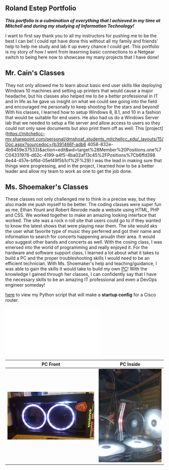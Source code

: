 Roland Estep Portfolio
-------------------------

***This portfolio is a culmination of everything that I achieved in my time at Mitchell and during my studying of Information Technology!***

I want to first say thank you to all my instructors for pushing me to be the best I can be!  I could npt have done this without all my family and friends' help to help me study and lab it up every chance I could get.  This portfolio is my story of how I went from leasrning basic connections to a Netgear switch to being here now to showcase my many projects that I have done!

Mr. Cain's Classes
-----------------------

They not only allowed me to learn about basic end user skills like deploying Windows 10 machines and setting up printers that would
cause a major headache, but his classes also helped me to be a better professional in IT and in life as he gave us insight on what we
could see going into the field and encouraged me personally to keep shooting for the stars and beyond!  With his classes, I learned how
to setup Windows 8, 8.1, and 10 in a fashion that would be suitable for end users.  He also had us do a Windows Server lab that we
needed to setup a file server and allow access to users so they could not only save documents but also print them off as well.  This
[project](https://mitchellcc-my.sharepoint.com/personal/dmshoaf_students_mitchellcc_edu/_layouts/15/Doc.aspx?sourcedoc={b391466f-adb6
4058-832e-4b9459e37533}&action=edit&wd=target%28Member%20Positions.one%7C04331978-d62c-4199-a4f5-4ba02af13c45%2FPositions%7Cb6ffd398
4e44-457e-bf6d-05ef49f5b1cf%2F%29) I was the lead in making sure that things were progressing, and in the project, I learned how to be a
better leader and allow my team to work as one to get the job done.

Ms. Shoemaker's Classes
------------------------

These classes not only challenged me to think in a precise way, but they also made me push myself to be better.  The coding classes were
super fun as me, Ethan Yount and Robert Rexrode made a website using HTML, PHP and CSS.  We worked together to make an amazing looking
interface that worked.  The site was a rock n roll site that users could go to if they wanted to know the latest shows that were playing
near them.  The site would aks the user what favorite type of music they perferred and got their name and information to search for
concerts happening aroudn their area.  It would also suggest other bands and concerts as well.  With the cosing class, I was emersed
into the world of programming and really enjoyed it.  For the hardware and software support class, I learned a lot about what it takes
to build a PC and the proper troubleshooting skills I would need to be an efficient technician.  With Ms. Shoemaker's help and
teaching/guidance, I was able to gain the skills it would take to build my own [PC](images/pc_inside.jpg)!  With the knowledge I gained
through her classes, I can confidently say that I have the necessary skills to be an amazing IT professional and even a DevOps engineer
someday!

[here](https://github.com/rcestep/devnet_lab) to view my Python script that will make a **startup config** for a Cisco router.

![CCENT](images/Cisco%20Certified%20Entry%20Networking%20Technician%20certificate.pdf)

PC Front | PC Inside
-------- | ---------
![PC Front](images/pc_front.jpg) | ![PC Inside](images/pc_inside.jpg)
